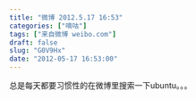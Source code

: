 ```yaml
---
title: "微博 2012.5.17 16:53"
categories: ["嘀咕"]
tags: ["来自微博 weibo.com"]
draft: false
slug: "G0V9Hx"
date: "2012-05-17 16:53:00"
---
```


<p>总是每天都要习惯性的在微博里搜索一下ubuntu。。。 ​​​​</p>
